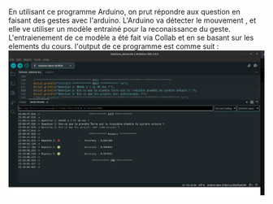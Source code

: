 
En utilisant ce programme Arduino, on prut répondre aux question en faisant des gestes avec l'arduino.
L'Arduino va détecter le mouvement , et elle ve utiliser un modèle entrainé pour la reconaissance du geste.
L'entraienement de ce modèle a été fait via Collab et en se basant sur les elements du cours.
l'output de ce programme est comme suit :
![alt image](i.png)
